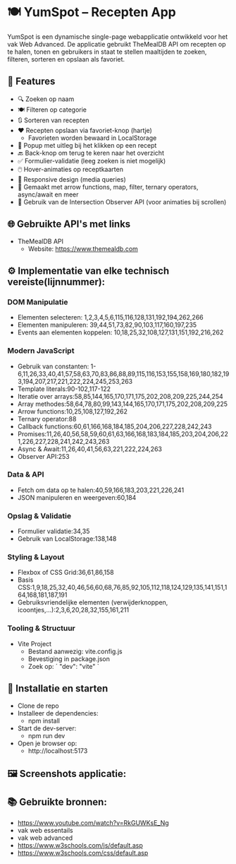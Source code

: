 # 🍽️ YumSpot – Recepten App
YumSpot is een dynamische single-page webapplicatie ontwikkeld voor het vak Web Advanced. De applicatie gebruikt TheMealDB API om recepten op te halen, tonen en gebruikers in staat te stellen maaltijden te zoeken, filteren, sorteren en opslaan als favoriet.
## 🔧 Features
- 🔍 Zoeken op naam
- 🍽️ Filteren op categorie
- 🔃 Sorteren van recepten
- ❤️ Recepten opslaan via favoriet-knop (hartje)
  * Favorieten worden bewaard in LocalStorage
- 🧾 Popup met uitleg bij het klikken op een recept
- 🔙 Back-knop om terug te keren naar het overzicht
- ✅ Formulier-validatie (leeg zoeken is niet mogelijk)
- 🖱️ Hover-animaties op receptkaarten
- 📱 Responsive design (media queries)
- 🧠 Gemaakt met arrow functions, map, filter, ternary operators, async/await en meer
- 👀 Gebruik van de Intersection Observer API (voor animaties bij scrollen)
## 🌐 Gebruikte API's met links
- TheMealDB API
   * Website: https://www.themealdb.com
## ⚙️ Implementatie van elke technisch vereiste(lijnnummer):
### DOM Manipulatie
- Elementen selecteren: 1,2,3,4,5,6,115,116,128,131,192,194,262,266
- Elementen manipuleren: 39,44,51,73,82,90,103,117,160,197,235
- Events aan elementen koppelen: 10,18,25,32,108,127,131,151,192,216,262
### Modern JavaScript
- Gebruik van constanten: 1-6,11,26,33,40,41,57,58,63,70,83,86,88,89,115,116,153,155,158,169,180,182,193,194,207,217,221,222,224,245,253,263
- Template literals:90-102,117-122
- Iteratie over arrays:58,85,144,165,170,171,175,202,208,209,225,244,254
- Array methodes:58,64,78,80,99,143,144,165,170,171,175,202,208,209,225
- Arrow functions:10,25,108,127,192,262
- Ternary operator:88
- Callback functions:60,61,166,168,184,185,204,206,227,228,242,243
- Promises:11,26,40,56,58,59,60,61,63,166,168,183,184,185,203,204,206,221,226,227,228,241,242,243,263
- Async & Await:11,26,40,41,56,63,221,222,224,263
- Observer API:253
### Data & API
- Fetch om data op te halen:40,59,166,183,203,221,226,241
- JSON manipuleren en weergeven:60,184
### Opslag & Validatie
- Formulier validatie:34,35
- Gebruik van LocalStorage:138,148
### Styling & Layout
- Flexbox of CSS Grid:36,61,86,158
- Basis CSS:1,9,18,25,32,40,46,56,60,68,76,85,92,105,112,118,124,129,135,141,151,164,168,181,187,191
- Gebruiksvriendelijke elementen (verwijderknoppen, icoontjes,...):2,3,6,20,28,32,155,161,211
### Tooling & Structuur
- Vite Project
  * Bestand aanwezig: vite.config.js
  * Bevestiging in package.json
  * Zoek op:
    ´ "dev": "vite" `



## 🚀 Installatie en starten
- Clone de repo
- Installeer de dependencies:
  * npm install
- Start de dev-server:
  * npm run dev
- Open je browser op:
  * http://localhost:5173
 
## 🖼️ Screenshots applicatie:


## 📚 Gebruikte bronnen:
- https://www.youtube.com/watch?v=RkGUWKsE_Ng
- vak web essentails
- vak web advanced
- https://www.w3schools.com/js/default.asp
- https://www.w3schools.com/css/default.asp
